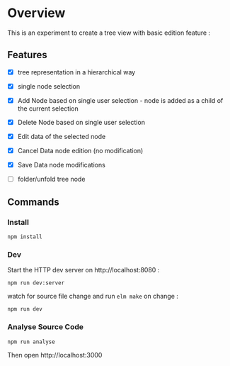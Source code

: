 # Overview

This is an experiment to create a tree view with basic edition feature :


## Features

- [x] tree representation in a hierarchical way
- [x] single node selection
- [x] Add Node based on single user selection - node is added as a child of the current selection
- [x] Delete Node based on single user selection
- [x] Edit data of the selected node
- [x] Cancel Data node edition (no modification)
- [x] Save Data node modifications
- [ ] folder/unfold tree node


## Commands

### Install

```
npm install
```

### Dev
Start the HTTP dev server on http://localhost:8080 :
```
npm run dev:server
```

watch for source file change and run `elm make` on change :

```
npm run dev
```

### Analyse Source Code

```
npm run analyse
```
Then open http://localhost:3000

